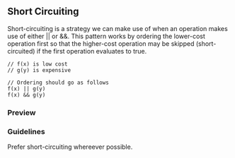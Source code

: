 ## Short Circuiting

Short-circuiting is a strategy we can make use of when an operation makes use of either || or &&. This pattern works by ordering the lower-cost operation first so that the higher-cost operation may be skipped (short-circuited) if the first operation evaluates to true.

    // f(x) is low cost
    // g(y) is expensive

    // Ordering should go as follows
    f(x) || g(y)
    f(x) && g(y)

### Preview

### Guidelines

Prefer short-circuiting whereever possible.
